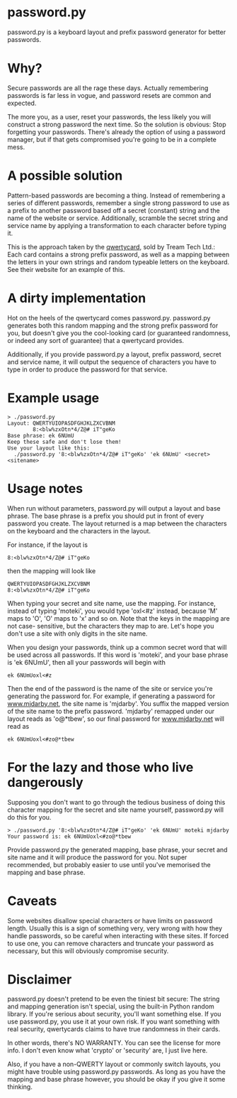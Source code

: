 password.py
===========
password.py is a keyboard layout and prefix password generator for better
passwords.

Why?
====
Secure passwords are all the rage these days. Actually remembering passwords is
far less in vogue, and password resets are common and expected.

The more you, as a user, reset your passwords, the less likely you will
construct a strong password the next time. So the solution is obvious: Stop
forgetting your passwords. There's already the option of using a password
manager, but if that gets compromised you're going to be in a complete mess.

A possible solution
===================
Pattern-based passwords are becoming a thing. Instead of remembering a series
of different passwords, remember a single strong password to use as a prefix
to another password based off a secret (constant) string and the name of the
website or service. Additionally, scramble the secret string and service name
by applying a transformation to each character before typing it.

This is the approach taken by the [qwertycard](http://qwertycards.com/), sold by Tream Tech Ltd.:
Each card contains a strong prefix password, as well as a mapping between the
letters in your own strings and random typeable letters on the keyboard. See
their website for an example of this.

A dirty implementation
======================
Hot on the heels of the qwertycard comes password.py. password.py generates
both this random mapping and the strong prefix password for you, but doesn't
give you the cool-looking card (or guaranteed randomness, or indeed any sort of
guarantee) that a qwertycard provides.

Additionally, if you provide password.py a layout, prefix password, secret
and service name, it will output the sequence of characters you have to type
in order to produce the password for that service.

Example usage
=============

    > ./password.py
    Layout: QWERTYUIOPASDFGHJKLZXCVBNM
            8:<blw%zxOtn*4/Z@# iT"geKo
    Base phrase: ek 6NUmU
    Keep these safe and don't lose them!
    Use your layout like this:
      ./password.py '8:<blw%zxOtn*4/Z@# iT"geKo' 'ek 6NUmU' <secret> <sitename>

Usage notes
===========
When run without parameters, password.py will output a layout and base phrase.
The base phrase is a prefix you should put in front of every password you
create.
The layout returned is a map between the characters on the keyboard and the
characters in the layout.

For instance, if the layout is

    8:<blw%zxOtn*4/Z@# iT"geKo

then the mapping will look like

    QWERTYUIOPASDFGHJKLZXCVBNM
    8:<blw%zxOtn*4/Z@# iT"geKo

When typing your secret and site name, use the mapping. For instance, instead
of typing 'moteki', you would type 'oxl<#z' instead, because 'M' maps to 'O',
'O' maps to 'x' and so on. Note that the keys in the mapping are not case-
sensitive, but the characters they map to are. Let's hope you don't use a site
with only digits in the site name.

When you design your passwords, think up a common secret word that will be used
across all passwords.
If this word is 'moteki', and your base phrase is 'ek 6NUmU', then all your
passwords will begin with

    ek 6NUmUoxl<#z

Then the end of the password is the name of the site or service you're
generating the password for. For example, if generating a password for
www.mjdarby.net, the site name is 'mjdarby'. You suffix the mapped version
of the site name to the prefix password. 'mjdarby' remapped under our layout
reads as 'o@*tbew', so our final password for www.mjdarby.net will read as

    ek 6NUmUoxl<#zo@*tbew

For the lazy and those who live dangerously
===========================================
Supposing you don't want to go through the tedious business of doing this
character mapping for the secret and site name yourself, password.py will
do this for you.

    > ./password.py '8:<blw%zxOtn*4/Z@# iT"geKo' 'ek 6NUmU' moteki mjdarby
    Your password is: ek 6NUmUoxl<#zo@*tbew

Provide password.py the generated mapping, base phrase, your secret and site
name and it will produce the password for you. Not super recommended, but
probably easier to use until you've memorised the mapping and base phrase.

Caveats
=======
Some websites disallow special characters or have limits on password length.
Usually this is a sign of something very, very wrong with how they handle
passwords, so be careful when interacting with these sites. If forced to
use one, you can remove characters and truncate your password as necessary,
but this will obviously compromise security.

Disclaimer
==========
password.py doesn't pretend to be even the tiniest bit secure: The string and
mapping generation isn't special, using the built-in Python random library.
If you're serious about security, you'll want something else. If you use
password.py, you use it at your own risk. If you want something with real
security, qwertycards claims to have true randomness in their cards.

In other words, there's NO WARRANTY. You can see the license for more info.
I don't even know what 'crypto' or 'security' are, I just live here.

Also, if you have a non-QWERTY layout or commonly switch layouts, you might
have trouble using password.py passwords. As long as you have the mapping
and base phrase however, you should be okay if you give it some thinking.
